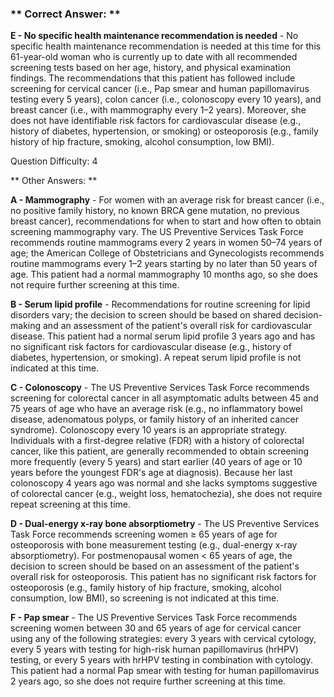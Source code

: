 ### ** Correct Answer: **

**E - No specific health maintenance recommendation is needed** - No specific health maintenance recommendation is needed at this time for this 61-year-old woman who is currently up to date with all recommended screening tests based on her age, history, and physical examination findings. The recommendations that this patient has followed include screening for cervical cancer (i.e., Pap smear and human papillomavirus testing every 5 years), colon cancer (i.e., colonoscopy every 10 years), and breast cancer (i.e., with mammography every 1–2 years). Moreover, she does not have identifiable risk factors for cardiovascular disease (e.g., history of diabetes, hypertension, or smoking) or osteoporosis (e.g., family history of hip fracture, smoking, alcohol consumption, low BMI).

Question Difficulty: 4

** Other Answers: **

**A - Mammography** - For women with an average risk for breast cancer (i.e., no positive family history, no known BRCA gene mutation, no previous breast cancer), recommendations for when to start and how often to obtain screening mammography vary. The US Preventive Services Task Force recommends routine mammograms every 2 years in women 50–74 years of age; the American College of Obstetricians and Gynecologists recommends routine mammograms every 1–2 years starting by no later than 50 years of age. This patient had a normal mammography 10 months ago, so she does not require further screening at this time.

**B - Serum lipid profile** - Recommendations for routine screening for lipid disorders vary; the decision to screen should be based on shared decision-making and an assessment of the patient's overall risk for cardiovascular disease. This patient had a normal serum lipid profile 3 years ago and has no significant risk factors for cardiovascular disease (e.g., history of diabetes, hypertension, or smoking). A repeat serum lipid profile is not indicated at this time.

**C - Colonoscopy** - The US Preventive Services Task Force recommends screening for colorectal cancer in all asymptomatic adults between 45 and 75 years of age who have an average risk (e.g., no inflammatory bowel disease, adenomatous polyps, or family history of an inherited cancer syndrome). Colonoscopy every 10 years is an appropriate strategy. Individuals with a first-degree relative (FDR) with a history of colorectal cancer, like this patient, are generally recommended to obtain screening more frequently (every 5 years) and start earlier (40 years of age or 10 years before the youngest FDR's age at diagnosis). Because her last colonoscopy 4 years ago was normal and she lacks symptoms suggestive of colorectal cancer (e.g., weight loss, hematochezia), she does not require repeat screening at this time.

**D - Dual-energy x-ray bone absorptiometry** - The US Preventive Services Task Force recommends screening women ≥ 65 years of age for osteoporosis with bone measurement testing (e.g., dual-energy x-ray absorptiometry). For postmenopausal women < 65 years of age, the decision to screen should be based on an assessment of the patient's overall risk for osteoporosis. This patient has no significant risk factors for osteoporosis (e.g., family history of hip fracture, smoking, alcohol consumption, low BMI), so screening is not indicated at this time.

**F - Pap smear** - The US Preventive Services Task Force recommends screening women between 30 and 65 years of age for cervical cancer using any of the following strategies: every 3 years with cervical cytology, every 5 years with testing for high-risk human papillomavirus (hrHPV) testing, or every 5 years with hrHPV testing in combination with cytology. This patient had a normal Pap smear with testing for human papillomavirus 2 years ago, so she does not require further screening at this time.

